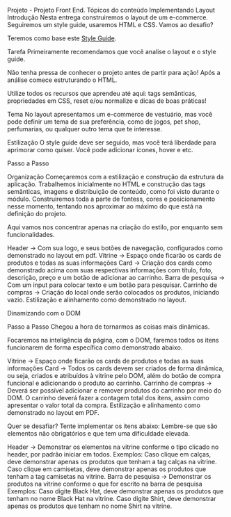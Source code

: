Projeto - Projeto Front End.
Tópicos do conteúdo
Implementando Layout
Introdução
Nesta entrega construiremos o layout de um e-commerce. Seguiremos um style guide, usaremos HTML e CSS. Vamos ao desafio?

Teremos como base este <a href="https://drive.google.com/file/d/11L3bBxA0dO6BYUWegDS-mZg52KFM1NMe/view" target="_blank">Style Guide</a>.

Tarefa
Primeiramente recomendamos que você analise o layout e o style guide.

Não tenha pressa de conhecer o projeto antes de partir para ação! Após a análise comece estruturando o HTML.

Utilize todos os recursos que aprendeu até aqui: tags semânticas, propriedades em CSS, reset e/ou normalize e dicas de boas práticas!

Tema
No layout apresentamos um e-commerce de vestuário, mas você pode definir um tema de sua preferência, como de jogos, pet shop, perfumarias, ou qualquer outro tema que te interesse.

Estilização
O style guide deve ser seguido, mas você terá liberdade para aprimorar como quiser. Você pode adicionar ícones, hover e etc.

Passo a Passo

Organização
Começaremos com a estilização e construção da estrutura da aplicação. Trabalhemos inicialmente no HTML e construção das tags semânticas, imagens e distribuição de conteúdo, como foi visto durante o módulo. Construiremos toda a parte de fontess, cores e posicionamento nesse momento, tentando nos aproximar ao máximo do que está na definição do projeto.

Aqui vamos nos concentrar apenas na criação do estilo, por enquanto sem funcionalidades.

Header → Com sua logo, e seus botões de navegação, configurados como demonstrado no layout em pdf.
Vitrine → Espaço onde ficarão os cards de produtos e todas as suas informações
Card → Criação dos cards como demonstrado acima com suas respectivas informações com título, foto, descrição, preço e um botão de adicionar ao carrinho.
Barra de pesquisa → Com um input para colocar texto e um botão para pesquisar.
Carrinho de compras → Criação do local onde serão colocados os produtos, iniciando vazio.
Estilização e alinhamento como demonstrado no layout.

Dinamizando com o DOM

Passo a Passo
Chegou a hora de tornarmos as coisas mais dinâmicas.

Focaremos na inteligência da página, com o DOM, faremos todos os itens funcionarem de forma específica como demonstrado abaixo.

Vitrine → Espaço onde ficarão os cards de produtos e todas as suas informações
Card → Todos os cards devem ser criados de forma dinâmica, ou seja, criados e atribuídos à vitrine pelo DOM, além do botão de compra funcional e adicionando o produto ao carrinho.
Carrinho de compras → Deverá ser possível adicionar e remover produtos do carrinho por meio do DOM. O carrinho deverá fazer a contagem total dos itens, assim como apresentar o valor total da compra.
Estilização e alinhamento como demonstrado no layout em PDF.

Quer se desafiar?
Tente implementar os itens abaixo:
Lembre-se que são elementos não obrigatórios e que tem uma dificuldade elevada.

Header → Demonstrar os elementos na vitrine conforme o tipo clicado no header, por padrão iniciar em todos.
Exemplos:
Caso clique em calças, deve demonstrar apenas os produtos que tenham a tag calças na vitrine.
Caso clique em camisetas, deve demonstrar apenas os produtos que tenham a tag camisetas na vitrine.
Barra de pesquisa → Demonstrar os produtos na vitrine conforme o que for escrito na barra de pesquisa
Exemplos:
Caso digite Black Hat, deve demonstrar apenas os produtos que tenham no nome Black Hat na vitrine.
Caso digite Shirt, deve demonstrar apenas os produtos que tenham no nome Shirt na vitrine.